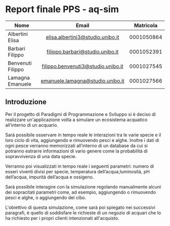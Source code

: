 # Report finale PPS - aq-sim

| Nome              |                Email               | Matricola  |
| ----------------- | :--------------------------------: | ---------- |
| Albertini Elisa   |  elisa.albertini3@studio.unibo.it  | 0001050864 |
| Barbari Filippo   |   filippo.barbari@studio.unibo.it  | 0001052391 |
| Benvenuti Filippo | filippo.benvenuti3@studio.unibo.it | 0001027545 |
| Lamagna Emanuele  |  emanuele.lamagna@studio.unibo.it  | 0001027566 |

## Introduzione
Per il progetto di Paradigmi di Programmazione e Sviluppo si è deciso di realizzare un'applicazione volta a simulare un ecosistema acquatico all’interno di un acquario. 

Sarà possibile osservare in tempo reale le interazioni tra le varie specie e il loro ciclo di vita, aggiungendo e rimuovendo pesci e alghe. Inoltre i dati di ogni pesce verranno memorizzati all’interno di un database da cui si potranno estrarre informazioni di vario genere come la probabilità di sopravvivenza di una data specie.

Verranno poi visualizzati in tempo reale i seguenti parametri: numero di esseri viventi divisi per specie, temperatura dell’acqua,luminosità, pH dell’acqua, impurità dell’acqua e ossigeno. 

Sarà possibile interagire con la simulazione regolando manualmente alcuni dei sopracitati parametri come, ad esempio, aggiungendo o rimuovendo pesci e alghe, o aggiungendo del cibo.

L'obiettivo di questa simulazione, come sarà poi spiegato nei successivi paragrafi, è quello di soddisfare le richieste di un negozio di acquari che lo ha richiesto per i propri clienti intenzionati all'acquisto.  